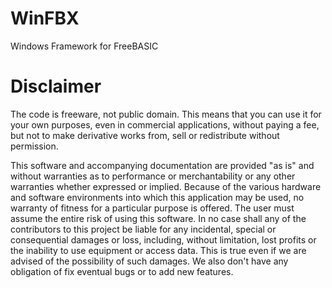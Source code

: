 # WinFBX

Windows Framework for FreeBASIC

# Disclaimer

The code is freeware, not public domain. This means that you can use it for your own purposes, even in commercial applications, without paying a fee, but not to make derivative works from, sell or redistribute without permission.


This software and accompanying documentation are provided "as is" and without warranties as to performance or merchantability or any other warranties whether expressed or implied. Because of the various hardware and software environments into which this application may be used, no warranty of fitness for a particular purpose is offered. The user must assume the entire risk of using this software. In no case shall any of the contributors to this project be liable for any incidental, special or consequential damages or loss, including, without limitation, lost profits or the inability to use equipment or access data. This is true even if we are advised of the possibility of such damages. We also don't have any obligation of fix eventual bugs or to add new features.
